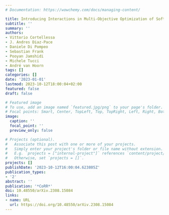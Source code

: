 ```yaml
---
# Documentation: https://wowchemy.com/docs/managing-content/

title: Introducing Interactions in Multi-Objective Optimization of Software Architectures
subtitle: ''
summary: ''
authors:
- Vittorio Cortellessa
- J. Andres Diaz-Pace
- Daniele Di Pompeo
- Sebastian Frank
- Pooyan Jamshidi
- Michele Tucci
- André van Hoorn
tags: []
categories: []
date: '2023-01-01'
lastmod: 2023-10-12T18:00:04+02:00
featured: false
draft: false

# Featured image
# To use, add an image named `featured.jpg/png` to your page's folder.
# Focal points: Smart, Center, TopLeft, Top, TopRight, Left, Right, BottomLeft, Bottom, BottomRight.
image:
  caption: ''
  focal_point: ''
  preview_only: false

# Projects (optional).
#   Associate this post with one or more of your projects.
#   Simply enter your project's folder or file name without extension.
#   E.g. `projects = ["internal-project"]` references `content/project/deep-learning/index.md`.
#   Otherwise, set `projects = []`.
projects: []
publishDate: '2023-10-12T16:00:04.623805Z'
publication_types:
- '2'
abstract: ''
publication: '*CoRR*'
doi: 10.48550/arXiv.2308.15084
links:
- name: URL
  url: https://doi.org/10.48550/arXiv.2308.15084
---
```

